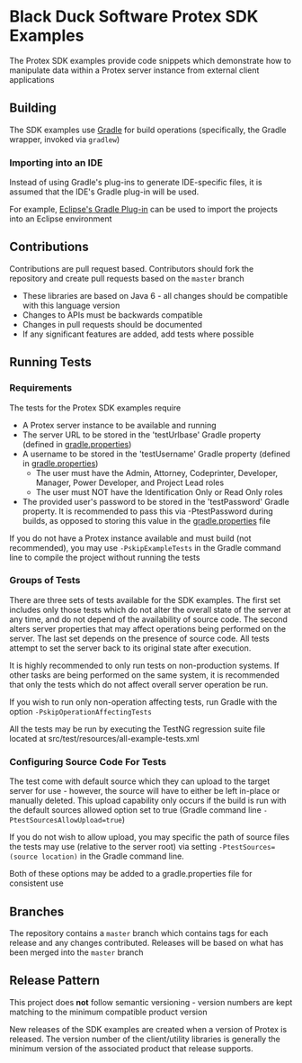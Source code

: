 # Black Duck Software Protex SDK Examples

The Protex SDK examples provide code snippets which demonstrate how to manipulate data within a Protex server instance from external client applications

## Building
The SDK examples use [Gradle](https://gradle.org/) for build operations (specifically, the Gradle wrapper, invoked via `gradlew`)

### Importing into an IDE
Instead of using Gradle's plug-ins to generate IDE-specific files, it is assumed that the IDE's Gradle plug-in will be used.

For example, [Eclipse's Gradle Plug-in](https://marketplace.eclipse.org/content/gradle-ide-pack) can be used to import the projects into an Eclipse environment

## Contributions
Contributions are pull request based. Contributors should fork the repository and create pull requests based on the `master` branch

* These libraries are based on Java 6 - all changes should be compatible with this language version
* Changes to APIs must be backwards compatible
* Changes in pull requests should be documented
* If any significant features are added, add tests where possible

## Running Tests

### Requirements 
The tests for the Protex SDK examples require
 
* A Protex server instance to be available and running
* The server URL to be stored in the 'testUrlbase' Gradle property (defined in [gradle.properties](gradle.properties))
* A username to be stored in the 'testUsername' Gradle property (defined in [gradle.properties](gradle.properties))
  * The user must have the Admin, Attorney, Codeprinter, Developer, Manager, Power Developer, and Project Lead roles
  * The user must NOT have the Identification Only or Read Only roles
* The provided user's password to be stored in the 'testPassword' Gradle property. It is recommended to pass this via -PtestPassword during builds, as opposed to storing this value in the [gradle.properties](gradle.properties) file

If you do not have a Protex instance available and must build (not recommended), you may use `-PskipExampleTests` in the Gradle command line to compile the project without running the tests

### Groups of Tests

There are three sets of tests available for the SDK examples. The first set includes only those tests which do not alter the overall state of the server at any time, and do not depend of the availability of source code. The second alters server properties that may affect operations being performed on the server. The last set depends on the presence of source code. All tests attempt to set the server back to its original state after execution.

It is highly recommended to only run tests on non-production systems. If other tasks are being performed on the same system, it is recommended that only the tests which do not affect overall server operation be run.

If you wish to run only non-operation affecting tests, run Gradle with the option `-PskipOperationAffectingTests`

All the tests may be run by executing the TestNG regression suite file located at src/test/resources/all-example-tests.xml

### Configuring Source Code For Tests

The test come with default source which they can upload to the target server for use - however, the source will have to either be left in-place or manually deleted. This upload capability only occurs if the build is run with the default sources allowed option set to true (Gradle command line `-PtestSourcesAllowUpload=true`)

If you do not wish to allow upload, you may specific the path of source files the tests may use (relative to the server root) via setting `-PtestSources=(source location)` in the Gradle command line.

Both of these options may be added to a gradle.properties file for consistent use

## Branches
The repository contains a `master` branch which contains tags for each release and any changes contributed. Releases will be based on what has been merged into the `master` branch 

## Release Pattern
This project does **not** follow semantic versioning - version numbers are kept matching to the minimum compatible product version

New releases of the SDK examples are created when a version of Protex is released. The version number of the client/utility libraries is generally the minimum version of the associated product that release supports.